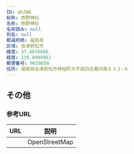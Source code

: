 ```yaml
---
ID: qk2WA
総称: 熊野神社
名称: 熊野神社
名称読み: null
別名: null
都道府県: 福島県
区域: 会津若松市
緯度: 37.4876666
経度: 139.8999961
郵便番号: 9650858
住所: 福島県会津若松市神指町大字南四合幕内南６３２−６
---
```


## その他

### 参考URL

| URL | 説明          |
| --- | ------------- |
|     | OpenStreetMap |
